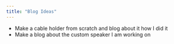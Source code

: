 ```yaml
---
title: "Blog Ideas"
---
```

- Make a cable holder from scratch and blog about it how I did it
- Make a blog about the custom speaker I am working on